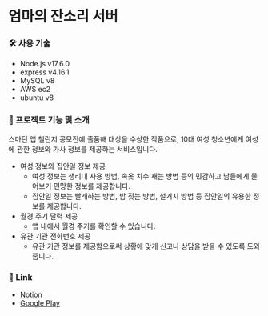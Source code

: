 # 엄마의 잔소리 서버
### 🛠 사용 기술
- Node.js v17.6.0
- express v4.16.1
- MySQL v8
- AWS ec2
- ubuntu v8
### 🎁 프로젝트 기능 및 소개
스마틴 앱 챌린지 공모전에 출품해 대상을 수상한 작품으로, 10대 여성 청소년에게 여성에 관한 정보와 가사 정보를 제공하는 서비스입니다.

- 여성 정보와 집안일 정보 제공
    - 여성 정보는 생리대 사용 방법, 속옷 치수 재는 방법 등의 민감하고 남들에게 물어보기 민망한 정보를 제공합니다.
    - 집안일 정보는 빨래하는 방법, 밥 짓는 방법, 설거지 방법 등 집안일의 유용한 정보를 제공합니다.
- 월경 주기 달력 제공
    - 앱 내에서 월경 주기를 확인할 수 있습니다.
- 유관 기관 전화번호 제공
    - 유관 기관 정보를 제공함으로써 상황에 맞게 신고나 상담을 받을 수 있도록 도와줍니다.
### 🔗 Link
- [Notion](https://min-j.notion.site/5a65d3f9956e40b383c4878f16a01a1b)
- [Google Play](https://play.google.com/store/apps/details?id=com.stac2021.mwproject)
